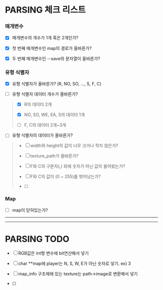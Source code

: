 # PARSING 체크 리스트

### 매개변수
- [x] 매개변수의 개수가 1개 혹은 2개인가?

- [x] 첫 번째 매개변수인 map의 경로가 올바른가?

- [x] 두 번째 매개변수인 --save의 문자열이 올바른가?

### 유형 식별자

- [x] 유형 식별자가 올바른가? (R, NO, SO, ..., S, F, C)

- [ ] 유형 식별자 데이터 개수가 올바른가?
>
> - [x] R의 데이터 2개
>	
> - [x] NO, SO, WE, EA, S의 데이터 1개
>	
> - [ ] F, C의 데이터 2개~3개

- [ ] 유형 식별자의 데이터가 올바른가?
>	
> - [ ] width와 height의 값이 너무 크거나 작지 않은가?
>
> - [ ] texture_path가 올바른가?
>
> - [ ] F와 C의 구분자(,) 외에 숫자가 아닌 값이 들어왔는가?
>
> - [ ] F와 C의 값이 (0 ~ 255)를 벗어났는가?
>
> - [ ] 

### Map

- [ ] map이 닫혀있는가?

---
---
# PARSING TODO

- [ ] RGB값은 int형 변수에 bit연산해서 넣기

- [ ] char **map에 player는 N, S, W, E가 아닌 숫자로 넣기. ex) 3

- [ ] map_info 구조체에 있는 texture는 path->image로 변환해서 넣기

- [ ] 